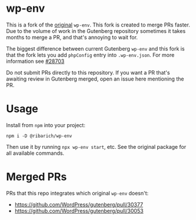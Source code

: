 # wp-env

This is a fork of the [original](https://github.com/WordPress/gutenberg/tree/trunk/packages/env) `wp-env`. This fork is created to merge PRs faster. Due to the volume of work in the Gutenberg repository sometimes it takes months to merge a PR, and that's annoying to wait for.

The biggest difference between current Gutenberg `wp-env` and this fork is that the fork lets you add `phpConfig` entry into `.wp-env.json`. For more information see [#28703](https://github.com/WordPress/gutenberg/issues/28703)

Do not submit PRs directly to this repository. If you want a PR that's awaiting review in Gutenberg merged, open an issue here mentioning the PR.

# Usage

Install from `npm` into your project:

`npm i -D @ribarich/wp-env`

Then use it by running `npx wp-env start`, etc. See the original package for all available commands.

# Merged PRs

PRs that this repo integrates which original `wp-env` doesn't:

- https://github.com/WordPress/gutenberg/pull/30377
- https://github.com/WordPress/gutenberg/pull/30053
